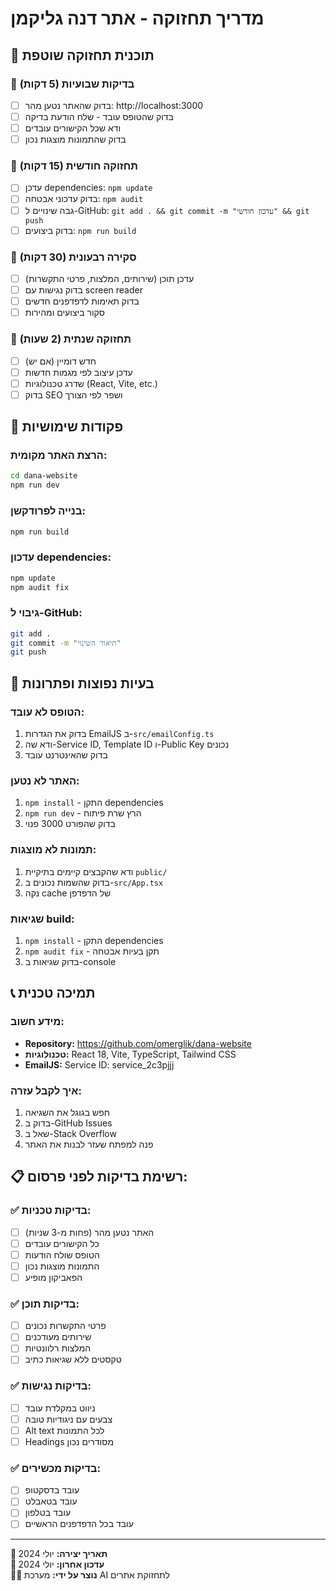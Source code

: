 # מדריך תחזוקה - אתר דנה גליקמן

## 🔄 תוכנית תחזוקה שוטפת

### 📅 בדיקות שבועיות (5 דקות)
- [ ] בדוק שהאתר נטען מהר: http://localhost:3000
- [ ] בדוק שהטופס עובד - שלח הודעת בדיקה
- [ ] ודא שכל הקישורים עובדים
- [ ] בדוק שהתמונות מוצגות נכון

### 📅 תחזוקה חודשית (15 דקות)
- [ ] עדכן dependencies: `npm update`
- [ ] בדוק עדכוני אבטחה: `npm audit`
- [ ] גבה שינויים ל-GitHub: `git add . && git commit -m "עדכון חודשי" && git push`
- [ ] בדוק ביצועים: `npm run build`

### 📅 סקירה רבעונית (30 דקות)
- [ ] עדכן תוכן (שירותים, המלצות, פרטי התקשרות)
- [ ] בדוק נגישות עם screen reader
- [ ] בדוק תאימות לדפדפנים חדשים
- [ ] סקור ביצועים ומהירות

### 📅 תחזוקה שנתית (2 שעות)
- [ ] חדש דומיין (אם יש)
- [ ] עדכן עיצוב לפי מגמות חדשות
- [ ] שדרג טכנולוגיות (React, Vite, etc.)
- [ ] בדוק SEO ושפר לפי הצורך

## 🔧 פקודות שימושיות

### הרצת האתר מקומית:
```bash
cd dana-website
npm run dev
```

### בנייה לפרודקשן:
```bash
npm run build
```

### עדכון dependencies:
```bash
npm update
npm audit fix
```

### גיבוי ל-GitHub:
```bash
git add .
git commit -m "תיאור השינוי"
git push
```

## 🚨 בעיות נפוצות ופתרונות

### הטופס לא עובד:
1. בדוק את הגדרות EmailJS ב-`src/emailConfig.ts`
2. ודא שה-Service ID, Template ID ו-Public Key נכונים
3. בדוק שהאינטרנט עובד

### האתר לא נטען:
1. `npm install` - התקן dependencies
2. `npm run dev` - הרץ שרת פיתוח
3. בדוק שהפורט 3000 פנוי

### תמונות לא מוצגות:
1. ודא שהקבצים קיימים בתיקיית `public/`
2. בדוק שהשמות נכונים ב-`src/App.tsx`
3. נקה cache של הדפדפן

### שגיאות build:
1. `npm install` - התקן dependencies
2. `npm audit fix` - תקן בעיות אבטחה
3. בדוק שגיאות ב-console

## 📞 תמיכה טכנית

### מידע חשוב:
- **Repository:** https://github.com/omerglik/dana-website
- **טכנולוגיות:** React 18, Vite, TypeScript, Tailwind CSS
- **EmailJS:** Service ID: service_2c3pjjj

### איך לקבל עזרה:
1. חפש בגוגל את השגיאה
2. בדוק ב-GitHub Issues
3. שאל ב-Stack Overflow
4. פנה למפתח שעזר לבנות את האתר

## 📋 רשימת בדיקות לפני פרסום:

### ✅ בדיקות טכניות:
- [ ] האתר נטען מהר (פחות מ-3 שניות)
- [ ] כל הקישורים עובדים
- [ ] הטופס שולח הודעות
- [ ] התמונות מוצגות נכון
- [ ] הפאביקון מופיע

### ✅ בדיקות תוכן:
- [ ] פרטי התקשרות נכונים
- [ ] שירותים מעודכנים
- [ ] המלצות רלוונטיות
- [ ] טקסטים ללא שגיאות כתיב

### ✅ בדיקות נגישות:
- [ ] ניווט במקלדת עובד
- [ ] צבעים עם ניגודיות טובה
- [ ] Alt text לכל התמונות
- [ ] Headings מסודרים נכון

### ✅ בדיקות מכשירים:
- [ ] עובד בדסקטופ
- [ ] עובד בטאבלט
- [ ] עובד בטלפון
- [ ] עובד בכל הדפדפנים הראשיים

---

**📅 תאריך יצירה:** יולי 2024  
**🔄 עדכון אחרון:** יולי 2024  
**👨‍💻 נוצר על ידי:** מערכת AI לתחזוקת אתרים 